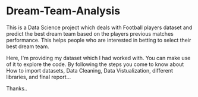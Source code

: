# Dream-Team-Analysis
This is a Data Science project which deals with Football players dataset and predict the best dream team based on the players previous matches performance. This helps people who are interested in betting to select their best dream team. 

Here, I'm providing my dataset which I had worked with. You can make use of it to explore the code.
By following the steps you come to know about How to import datasets, Data Cleaning, Data Vistualization, different libraries, and final report...

Thanks..
